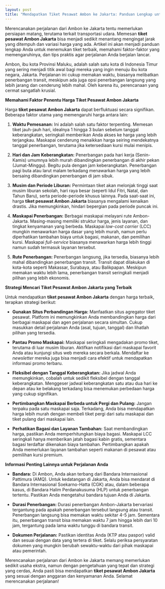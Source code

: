 ```yaml
---
layout: post
title: "Mendapatkan Tiket Pesawat Ambon ke Jakarta: Panduan Lengkap untuk Perjalanan Anda"
---
```


Merencanakan perjalanan dari Ambon ke Jakarta tentu memerlukan persiapan matang, terutama terkait transportasi udara. Memesan **tiket pesawat Ambon Jakarta** bisa menjadi sedikit menantang mengingat jarak yang ditempuh dan variasi harga yang ada. Artikel ini akan menjadi panduan lengkap Anda untuk menemukan tiket terbaik, memahami faktor-faktor yang memengaruhinya, dan tips praktis agar perjalanan Anda berjalan lancar.

Ambon, ibu kota Provinsi Maluku, adalah salah satu kota di Indonesia Timur yang sering menjadi titik awal bagi mereka yang ingin menuju ibu kota negara, Jakarta. Perjalanan ini cukup memakan waktu, biasanya melibatkan penerbangan transit, meskipun ada juga opsi penerbangan langsung yang lebih jarang dan cenderung lebih mahal. Oleh karena itu, perencanaan yang cermat sangatlah krusial.

**Memahami Faktor Penentu Harga Tiket Pesawat Ambon Jakarta**

Harga **tiket pesawat Ambon Jakarta** dapat berfluktuasi secara signifikan. Beberapa faktor utama yang memengaruhi harga antara lain:

1.  **Waktu Pemesanan:** Ini adalah salah satu faktor terpenting. Memesan tiket jauh-jauh hari, idealnya 1 hingga 3 bulan sebelum tanggal keberangkatan, seringkali memberikan Anda akses ke harga yang lebih terjangkau. Maskapai cenderung menaikkan harga seiring mendekatnya tanggal penerbangan, terutama jika ketersediaan kursi mulai menipis.

2.  **Hari dan Jam Keberangkatan:** Penerbangan pada hari kerja (Senin-Kamis) umumnya lebih murah dibandingkan penerbangan di akhir pekan (Jumat-Minggu). Begitu pula dengan jam keberangkatan. Penerbangan pagi buta atau larut malam terkadang menawarkan harga yang lebih bersaing dibandingkan penerbangan di jam sibuk.

3.  **Musim dan Periode Liburan:** Permintaan tiket akan melonjak tinggi saat musim liburan sekolah, hari raya besar (seperti Idul Fitri, Natal, dan Tahun Baru), serta periode-periode khusus lainnya. Pada saat-saat ini, harga **tiket pesawat Ambon Jakarta** biasanya mengalami kenaikan drastis. Jika memungkinkan, hindari bepergian pada periode puncak ini.

4.  **Maskapai Penerbangan:** Berbagai maskapai melayani rute Ambon-Jakarta. Masing-masing memiliki struktur harga, jenis layanan, dan tingkat kenyamanan yang berbeda. Maskapai *low-cost carrier* (LCC) mungkin menawarkan harga dasar yang lebih murah, namun perlu diperhatikan tambahan biaya untuk bagasi, makanan, dan pemilihan kursi. Maskapai *full-service* biasanya menawarkan harga lebih tinggi namun sudah termasuk layanan tersebut.

5.  **Rute Penerbangan:** Penerbangan langsung, jika tersedia, biasanya lebih mahal dibandingkan penerbangan transit. Transit dapat dilakukan di kota-kota seperti Makassar, Surabaya, atau Balikpapan. Meskipun memakan waktu lebih lama, penerbangan transit seringkali menjadi pilihan yang lebih ekonomis.

**Strategi Mencari Tiket Pesawat Ambon Jakarta yang Terbaik**

Untuk mendapatkan **tiket pesawat Ambon Jakarta** dengan harga terbaik, terapkan strategi berikut:

*   **Gunakan Situs Perbandingan Harga:** Manfaatkan situs agregator tiket pesawat. Platform ini memungkinkan Anda membandingkan harga dari berbagai maskapai dan agen perjalanan secara simultan. Cukup masukkan detail perjalanan Anda (asal, tujuan, tanggal) dan lihatlah pilihan yang tersedia.

*   **Pantau Promo Maskapai:** Maskapai seringkali mengadakan promo tiket, terutama di luar musim liburan. Aktifkan notifikasi dari maskapai favorit Anda atau kunjungi situs web mereka secara berkala. Mendaftar ke *newsletter* mereka juga bisa menjadi cara efektif untuk mendapatkan informasi promo terbaru.

*   **Fleksibel dengan Tanggal Keberangkatan:** Jika jadwal Anda memungkinkan, cobalah untuk sedikit fleksibel dengan tanggal keberangkatan. Menggeser jadwal keberangkatan satu atau dua hari ke depan atau ke belakang terkadang bisa menemukan perbedaan harga yang cukup signifikan.

*   **Pertimbangkan Maskapai Berbeda untuk Pergi dan Pulang:** Jangan terpaku pada satu maskapai saja. Terkadang, Anda bisa mendapatkan harga lebih murah dengan membeli tiket pergi dari satu maskapai dan tiket pulang dari maskapai lain.

*   **Perhatikan Bagasi dan Layanan Tambahan:** Saat membandingkan harga, pastikan Anda memperhitungkan biaya bagasi. Maskapai LCC seringkali hanya memberikan jatah bagasi kabin gratis, sementara bagasi terdaftar dikenakan biaya tambahan. Pertimbangkan apakah Anda memerlukan layanan tambahan seperti makanan di pesawat atau pemilihan kursi premium.

**Informasi Penting Lainnya untuk Perjalanan Anda**

*   **Bandara:** Di Ambon, Anda akan terbang dari Bandara Internasional Pattimura (AMQ). Untuk kedatangan di Jakarta, Anda bisa mendarat di Bandara Internasional Soekarno-Hatta (CGK) atau, dalam beberapa kasus, di Bandara Halim Perdanakusuma (HLP) untuk penerbangan tertentu. Pastikan Anda mengetahui bandara tujuan Anda di Jakarta.

*   **Durasi Penerbangan:** Durasi penerbangan Ambon-Jakarta bervariasi tergantung pada apakah penerbangan tersebut langsung atau transit. Penerbangan langsung bisa memakan waktu sekitar 4-5 jam. Sementara itu, penerbangan transit bisa memakan waktu 7 jam hingga lebih dari 10 jam, tergantung pada lama waktu tunggu di bandara transit.

*   **Dokumen Perjalanan:** Pastikan identitas Anda (KTP atau paspor) valid dan sesuai dengan data yang tertera di tiket. Selalu periksa persyaratan dokumen yang mungkin berubah sewaktu-waktu dari pihak maskapai atau pemerintah.

Merencanakan perjalanan dari Ambon ke Jakarta memang memerlukan sedikit usaha ekstra, namun dengan pengetahuan yang tepat dan strategi yang cerdas, Anda pasti bisa mendapatkan **tiket pesawat Ambon Jakarta** yang sesuai dengan anggaran dan kenyamanan Anda. Selamat merencanakan perjalanan!
